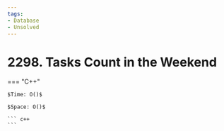 ```yaml
---
tags:
- Database
- Unsolved
---
```



# 2298. Tasks Count in the Weekend

=== "C++"

    $Time: O()$

    $Space: O()$

    ``` c++
    ```